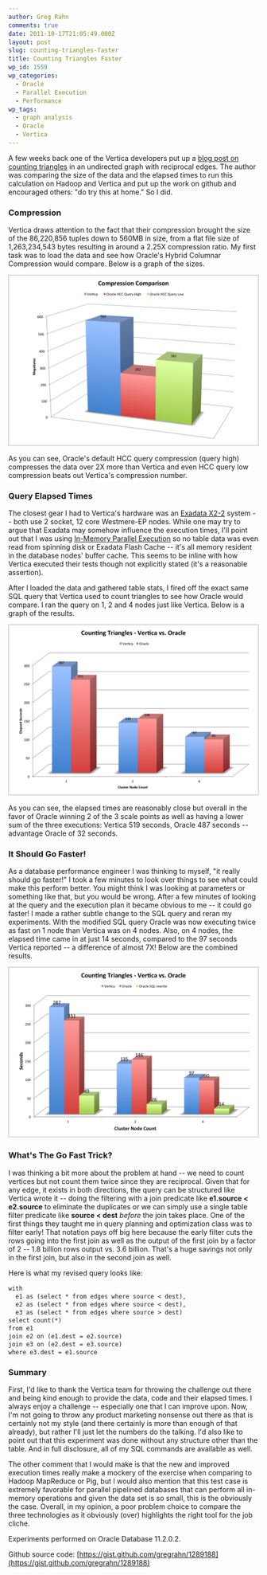 ```yaml
---
author: Greg Rahn
comments: true
date: 2011-10-17T21:05:49.000Z
layout: post
slug: counting-triangles-faster
title: Counting Triangles Faster
wp_id: 1559
wp_categories:
  - Oracle
  - Parallel Execution
  - Performance
wp_tags:
  - graph analysis
  - Oracle
  - Vertica
---
```


A few weeks back one of the Vertica developers put up a [blog post on counting triangles](http://www.vertica.com/2011/09/21/counting-triangles/) in an undirected graph with reciprocal edges.  The author was comparing the size of the data and the elapsed times to run this calculation on Hadoop and Vertica and put up the work on github and encouraged others: "do try this at home."  So I did.

### Compression

Vertica draws attention to the fact that their compression brought the size of the 86,220,856 tuples down to 560MB in size, from a flat file size of 1,263,234,543 bytes resulting in around a 2.25X compression ratio.  My first task was to load the data and see how Oracle's Hybrid Columnar Compression would compare.  Below is a graph of the sizes.

[![](/assets/compression.png)](/assets/compression.png)

As you can see, Oracle's default HCC query compression (query high) compresses the data over 2X more than Vertica and even HCC query low compression beats out Vertica's compression number.  

### Query Elapsed Times

The closest gear I had to Vertica's hardware was an [Exadata X2-2](http://www.oracle.com/technetwork/database/exadata/dbmachine-x2-2-datasheet-175280.pdf) system -- both use 2 socket, 12 core Westmere-EP nodes.  While one may try to argue that Exadata may somehow influence the execution times, I'll point out that I was using [In-Memory Parallel Execution](http://download.oracle.com/docs/cd/E11882_01/server.112/e25554/px.htm#BCECBIDF) so no table data was even read from spinning disk or Exadata Flash Cache -- it's all memory resident in the database nodes' buffer cache.  This seems to be inline with how Vertica executed their tests though not explicitly stated (it's a reasonable assertion).  

After I loaded the data and gathered table stats, I fired off the exact same SQL query that Vertica used to count triangles to see how Oracle would compare.  I ran the query on 1, 2 and 4 nodes just like Vertica.  Below is a graph of the results.

[![](/assets/elapsed1.png)](/assets/elapsed1.png)

As you can see, the elapsed times are reasonably close but overall in the favor of Oracle winning 2 of the 3 scale points as well as having a lower sum of the three executions:  Vertica 519 seconds, Oracle 487 seconds -- advantage Oracle of 32 seconds.

### It Should Go Faster!

As a database performance engineer I was thinking to myself, "it really should go faster!"  I took a few minutes to look over things to see what could make this perform better.  You might think I was looking at parameters or something like that, but you would be wrong.  After a few minutes of looking at the query and the execution plan it became obvious to me -- it could go faster!  I made a rather subtle change to the SQL query and reran my experiments.  With the modified SQL query Oracle was now executing twice as fast on 1 node than Vertica was on 4 nodes.  Also, on 4 nodes, the elapsed time came in at just 14 seconds, compared to the 97 seconds Vertica reported -- a difference of almost 7X!  Below are the combined results.

[![](/assets/elapsed2.png)](/assets/elapsed2.png)

### What's The Go Fast Trick?

I was thinking a bit more about the problem at hand -- we need to count vertices but not count them twice since they are reciprocal.  Given that for any edge, it exists in both directions, the query can be structured like Vertica wrote it -- doing the filtering with a join predicate like **e1.source < e2.source** to eliminate the duplicates or we can simply use a single table filter predicate like **source < dest** _before_ the join takes place.  One of the first things they taught me in query planning and optimization class was to filter early!  That notation pays off big here because the early filter cuts the rows going into the first join as well as the output of the first join by a factor of 2 -- 1.8 billion rows output vs. 3.6 billion.  That's a huge savings not only in the first join, but also in the second join as well.

Here is what my revised query looks like: 

```
with
  e1 as (select * from edges where source < dest),
  e2 as (select * from edges where source < dest),
  e3 as (select * from edges where source > dest)
select count(*)
from e1
join e2 on (e1.dest = e2.source)
join e3 on (e2.dest = e3.source)
where e3.dest = e1.source
```

### Summary

First, I'd like to thank the Vertica team for throwing the challenge out there and being kind enough to provide the data, code and their elapsed times.  I always enjoy a challenge -- especially one that I can improve upon.  Now, I'm not going to throw any product marketing nonsense out there as that is certainly not my style (and there certainly is more than enough of that already), but rather I'll just let the numbers do the talking.  I'd also like to point out that this experiment was done without any structure other than the table.  And in full disclosure, all of my SQL commands are available as well.

The other comment that I would make is that the new and improved execution times really make a mockery of the exercise when comparing to Hadoop MapReduce or Pig, but I would also mention that this test case is extremely favorable for parallel pipelined databases that can perform all in-memory operations and given the data set is so small, this is the obviously the case.  Overall, in my opinion, a poor problem choice to compare the three technologies as it obviously (over) highlights the right tool for the job cliche.

Experiments performed on Oracle Database 11.2.0.2.

Github source code: [https://gist.github.com/gregrahn/1289188](https://gist.github.com/gregrahn/1289188)

